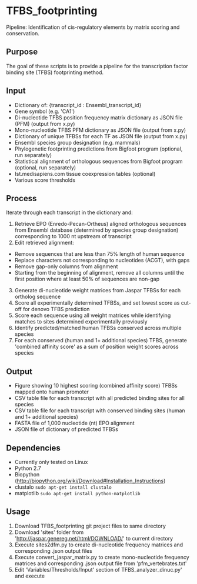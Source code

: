 TFBS_footprinting
=================
Pipeline: Identification of cis-regulatory elements by matrix scoring and conservation.

## Purpose
The goal of these scripts is to provide a pipeline for the transcription factor binding site (TFBS) footprinting method.

## Input
- Dictionary of: {transcript_id : Ensembl_transcript_id}
- Gene symbol (e.g. 'CA1')
- Di-nucleotide TFBS position frequency matrix dictionary as JSON file (PFM) (output from x.py)
- Mono-nucleotide TFBS PFM dictionary as JSON file (output from x.py)
- Dictionary of unique TFBSs for each TF as JSON file (output from x.py)
- Ensembl species group designation (e.g. mammals)
- Phylogenetic footprinting predictions from Bigfoot program (optional, run separately)
- Statistical alignment of orthologous sequences from Bigfoot program (optional, run separately)
- Ist.medisapiens.com tissue coexpression tables (optional)
- Various score thresholds


## Process
Iterate through each transcript in the dictionary and:
 1. Retrieve EPO (Enredo-Pecan-Ortheus) aligned orthologous sequences from Ensembl database (determined by species group designation) corresponding to 1000 nt upstream of transcript
 2. Edit retrieved alignment:
- Remove sequences that are less than 75% length of human sequence
- Replace characters not corresponding to nucleotides (ACGT), with gaps
- Remove gap-only columns from alignment
- Starting from the beginning of alignment, remove all columns until the first position where at least 50% of sequences are non-gap
 3. Generate di-nucleotide weight matrices from Jaspar TFBSs for each ortholog sequence
 4. Score all experimentally determined TFBSs, and set lowest score as cut-off for denovo TFBS prediction
 5. Score each sequence using all weight matrices while identifying matches to sites determined experimentally previously
 6. Identify predicted/matched human TFBSs conserved across multiple species
 7. For each conserved (human and 1+ additional species) TFBS, generate 'combined affinity score' as a sum of position weight scores across species

## Output
- Figure showing 10 highest scoring (combined affinity score) TFBSs mapped onto human promoter
- CSV table file for each transcript with all predicted binding sites for all species
- CSV table file for each transcript with conserved binding sites (human and 1+ additional species)
- FASTA file of 1,000 nucleotide (nt) EPO alignment
- JSON file of dictionary of predicted TFBSs

## Dependencies
- Currently only tested on Linux
- Python 2.7
- Biopython (http://biopython.org/wiki/Download#Installation_Instructions)
- clustalo `sudo apt-get install clustalo`
- matplotlib `sudo apt-get install python-matplotlib`

## Usage
 1. Download TFBS_footprinting git project files to same directory
 2. Download 'sites' folder from 'http://jaspar.genereg.net/html/DOWNLOAD/' to current directory
 3. Execute sites2dfm.py to create di-nucleotide frequency matrices and corresponding .json output files
 4. Execute convert_jaspar_matrix.py to create mono-nucleotide frequency matrices and corresponding .json output file from 'pfm_vertebrates.txt'
 5. Edit 'Variables/Thresholds/Input' section of TFBS_analyzer_dinuc.py' and execute
